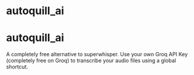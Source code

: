 # autoquill_ai

# autoquill_ai

A completely free alternative to superwhisper. Use your own Groq API Key (completely free on Groq) to transcribe your audio files using a global shortcut.

